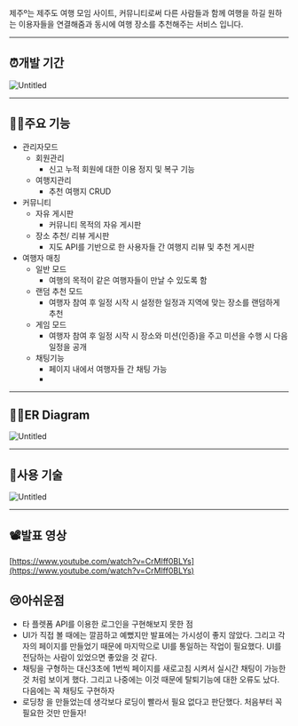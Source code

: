 제주º는 제주도 여행 모임 사이트, 커뮤니티로써 다른 사람들과 함께 여행을 하길 원하는 이용자들을 연결해줌과 동시에 여행 장소를 추천해주는 서비스 입니다.

---

## ⏰개발 기간

![Untitled](https://s3-us-west-2.amazonaws.com/secure.notion-static.com/038cccd5-f263-4115-94b8-15cfec388836/Untitled.png)

---

## 🏋️‍♂️주요 기능

- 관리자모드
    - 회원관리
        - 신고 누적 회원에 대한 이용 정지 및 복구 기능
    - 여행지관리
        - 추천 여행지 CRUD
- 커뮤니티
    - 자유 게시판
        - 커뮤니티 목적의 자유 게시판
    - 장소 추천/ 리뷰 게시판
        - 지도 API를 기반으로 한 사용자들 간 여행지 리뷰 및 추천 게시판
- 여행자 매칭
    - 일반 모드
        - 여행의 목적이 같은 여행자들이 만날 수 있도록 함 
    - 랜덤 추천 모드
        - 여행자 참여 후 일정 시작 시 설정한 일정과 지역에 맞는 장소를 랜덤하게 추천
    - 게임 모드
        - 여행자 참여 후 일정 시작 시 장소와 미션(인증)을 주고 미션을 수행 시 다음 일정을 공개
    - 채팅기능
        - 페이지 내에서 여행자들 간 채팅 가능
        - 

---



## 👩‍🏫**ER Diagram**

![Untitled](https://s3-us-west-2.amazonaws.com/secure.notion-static.com/290fb8cb-5612-4584-b6c6-f26fda643679/Untitled.png)

---

## 📘사용 기술

![Untitled](https://s3-us-west-2.amazonaws.com/secure.notion-static.com/78464c06-93af-4e4a-825f-b2e23ed7e555/Untitled.png)

---

## 📽️발표 영상

[https://www.youtube.com/watch?v=CrMlff0BLYs](https://www.youtube.com/watch?v=CrMlff0BLYs)

## 😢아쉬운점

- 타 플렛폼 API를 이용한 로그인을 구현해보지 못한 점
- UI가 직접 볼 때에는 깔끔하고 예뻤지만 발표에는 가시성이 좋지 않았다. 그리고 각자의 페이지를 만들었기 때문에 마지막으로 UI를 통일하는 작업이 필요했다. UI를 전담하는 사람이 있었으면 좋았을 것 같다.
- 채팅을 구형하는 대신3초에 1번씩 페이지를 새로고침 시켜서 실시간 채팅이 가능한 것 처럼 보이게 했다. 그리고 나중에는 이것 때문에 탈퇴기능에 대한 오류도 났다. 다음에는 꼭 채팅도 구현하자
- 로딩창 을 만들었는데 생각보다 로딩이 빨라서 필요 없다고 판단했다. 처음부터 꼭 필요한 것만 만들자!


